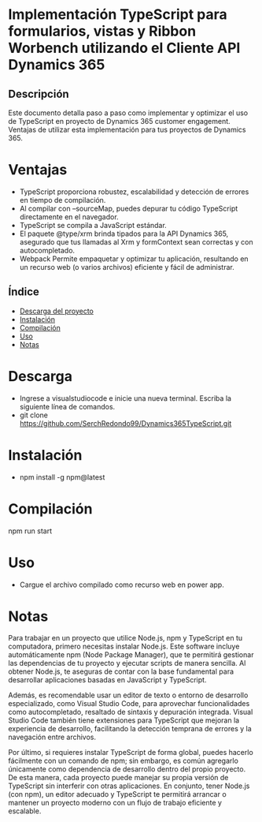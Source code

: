 # Implementación TypeScript para formularios, vistas y Ribbon Worbench utilizando el Cliente API Dynamics 365

## Descripción
Este documento detalla paso a paso como implementar y optimizar el uso de TypeScript en proyecto de Dynamics 365 customer engagement.
Ventajas de utilizar esta implementación para tus proyectos de Dynamics 365.
# Ventajas
- TypeScript proporciona robustez, escalabilidad y detección de errores en tiempo de compilación.
- Al compilar con –sourceMap, puedes depurar tu código TypeScript directamente en el navegador.
- TypeScript se compila a JavaScript estándar.
- El paquete @type/xrm brinda tipados para la API Dynamics 365, asegurado que tus llamadas al Xrm y formContext sean correctas y con autocompletado.
- Webpack Permite empaquetar y optimizar tu aplicación, resultando en un recurso web (o varios archivos) eficiente y fácil de administrar.

## Índice
- [Descarga del proyecto](#descarga)
- [Instalación](#instalación)
- [Compilación](#compilación)
- [Uso](#uso)
- [Notas](#notas)

# Descarga
- Ingrese a visualstudiocode e inicie una nueva terminal. Escriba la siguiente línea de comandos.
- git clone https://github.com/SerchRedondo99/Dynamics365TypeScript.git

# Instalación
- npm install -g npm@latest

# Compilación
npm run start

# Uso
- Cargue el archivo compilado como recurso web en power app.

# Notas
Para trabajar en un proyecto que utilice Node.js, npm y TypeScript en tu computadora, primero necesitas instalar Node.js. Este software incluye automáticamente npm (Node Package Manager), que te permitirá gestionar las dependencias de tu proyecto y ejecutar scripts de manera sencilla. Al obtener Node.js, te aseguras de contar con la base fundamental para desarrollar aplicaciones basadas en JavaScript y TypeScript.

Además, es recomendable usar un editor de texto o entorno de desarrollo especializado, como Visual Studio Code, para aprovechar funcionalidades como autocompletado, resaltado de sintaxis y depuración integrada. Visual Studio Code también tiene extensiones para TypeScript que mejoran la experiencia de desarrollo, facilitando la detección temprana de errores y la navegación entre archivos.

Por último, si requieres instalar TypeScript de forma global, puedes hacerlo fácilmente con un comando de npm; sin embargo, es común agregarlo únicamente como dependencia de desarrollo dentro del propio proyecto. De esta manera, cada proyecto puede manejar su propia versión de TypeScript sin interferir con otras aplicaciones. En conjunto, tener Node.js (con npm), un editor adecuado y TypeScript te permitirá arrancar o mantener un proyecto moderno con un flujo de trabajo eficiente y escalable.
